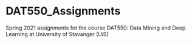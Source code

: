 # DAT550_Assignments
Spring 2021 assignments fot the course DAT550: Data Mining and Deep Learning at University of Stavanger (UiS)

